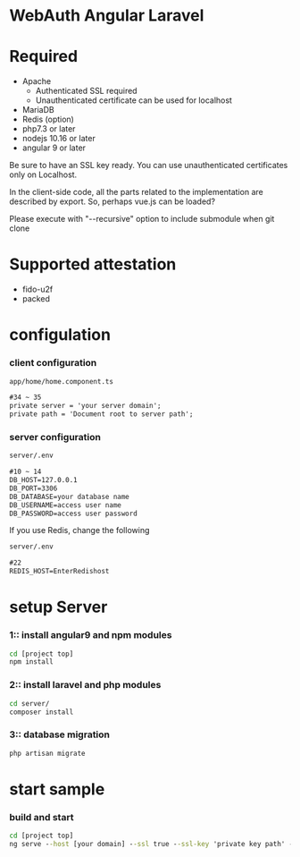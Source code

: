 # WebAuth Angular Laravel

# Required
- Apache
    - Authenticated SSL required
    - Unauthenticated certificate can be used for localhost
- MariaDB
- Redis (option)
- php7.3 or later
- nodejs 10.16 or later
- angular 9 or later

Be sure to have an SSL key ready.
You can use unauthenticated certificates only on Localhost.

In the client-side code, all the parts related to the implementation are described by export.
So, perhaps vue.js can be loaded?

Please execute with "--recursive" option to include submodule when git clone


# Supported attestation
* fido-u2f
* packed


# configulation
### client configuration

~~~cmd
app/home/home.component.ts

#34 ~ 35
private server = 'your server domain';
private path = 'Document root to server path';
~~~

### server configuration
~~~cmd
server/.env

#10 ~ 14
DB_HOST=127.0.0.1
DB_PORT=3306
DB_DATABASE=your database name
DB_USERNAME=access user name
DB_PASSWORD=access user password
~~~

If you use Redis, change the following
~~~cmd
server/.env

#22
REDIS_HOST=EnterRedishost
~~~

# setup Server

### 1:: install angular9 and npm modules
~~~cmd
cd [project top]
npm install
~~~

### 2:: install laravel and php modules
~~~cmd
cd server/
composer install
~~~

### 3:: database migration
~~~cmd
php artisan migrate
~~~


# start sample

### build and start
~~~cmd
cd [project top]
ng serve --host [your domain] --ssl true --ssl-key 'private key path' --ssl-cert 'cert path'
~~~
